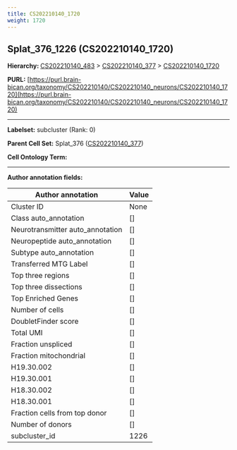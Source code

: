```yaml
---
title: CS202210140_1720
weight: 1720
---
```

## Splat_376_1226 (CS202210140_1720)
<b>Hierarchy: </b>
[CS202210140_483](../CS202210140_483) >
[CS202210140_377](../CS202210140_377) >
[CS202210140_1720](../CS202210140_1720)

**PURL:** [https://purl.brain-bican.org/taxonomy/CS202210140/CS202210140_neurons/CS202210140_1720](https://purl.brain-bican.org/taxonomy/CS202210140/CS202210140_neurons/CS202210140_1720)

---


**Labelset:** subcluster (Rank: 0)

**Parent Cell Set:** Splat_376 ([CS202210140_377](../CS202210140_377))



**Cell Ontology Term:** 

[MARKER GENES.]: #


---

[TRANSFERRED ANNOTATIONS.]: #


[AUTHOR ANNOTATION FIELDS.]: #


**Author annotation fields:**

| Author annotation | Value |
|-------------------|-------|
|Cluster ID|None|
|Class auto_annotation|[]|
|Neurotransmitter auto_annotation|[]|
|Neuropeptide auto_annotation|[]|
|Subtype auto_annotation|[]|
|Transferred MTG Label|[]|
|Top three regions|[]|
|Top three dissections|[]|
|Top Enriched Genes|[]|
|Number of cells|[]|
|DoubletFinder score|[]|
|Total UMI|[]|
|Fraction unspliced|[]|
|Fraction mitochondrial|[]|
|H19.30.002|[]|
|H19.30.001|[]|
|H18.30.002|[]|
|H18.30.001|[]|
|Fraction cells from top donor|[]|
|Number of donors|[]|
|subcluster_id|1226|
